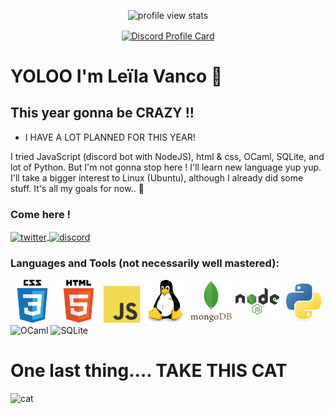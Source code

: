 <p align=center><img src="https://komarev.com/ghpvc/?username=LeilaVanco&amp;color=blue&amp;style=for-the-badge" alt="profile view stats">
  
<p align="center">
   <a href="https://github.com/Ezzud/github-readme-discord-card" target="blank">
     <img  align="center" 
           src="https://discord-readme-card.ezzud.fr/?userid=907264292431224842"
           alt="Discord Profile Card" />
    </a>
</p>

# YOLOO I'm Leïla Vanco 🤠
## This year gonna be CRAZY !!

- I HAVE A LOT PLANNED FOR THIS YEAR!

I tried JavaScript (discord bot with NodeJS), html & css, OCaml, SQLite, and lot of Python. But I'm not gonna stop here ! I'll learn new language yup yup.
I'll take a bigger interest to Linux (Ubuntu), although I already did some stuff.
It's all my goals for now.. 🤖

<h3 align="left">Come here !</h3>
<p align="left">
<a href="https://twitter.com/leilavanco" target="blank"><img align="center" src="https://cdn.worldvectorlogo.com/logos/twitter-logo-2.svg" alt="twitter" height="50" width="60"/> </a>
<a href="https://discord.gg/c45eYRYgmF" target="blank"><img align="center" src="https://www.svgrepo.com/show/353655/discord-icon.svg" alt="discord" height="50" width="60" /></a>
</p>

<h3 align="left">Languages and Tools (not necessarily well mastered):</h3>
<p align="left"> <img src="https://raw.githubusercontent.com/devicons/devicon/master/icons/css3/css3-original-wordmark.svg" alt="css3" width="70" height="70"/> <img src="https://raw.githubusercontent.com/devicons/devicon/master/icons/html5/html5-original-wordmark.svg" alt="html5" width="70" height="70"/> <img src="https://raw.githubusercontent.com/devicons/devicon/master/icons/javascript/javascript-original.svg" alt="JavaScript" width="60" height="60"/> <img src="https://raw.githubusercontent.com/devicons/devicon/master/icons/linux/linux-original.svg" alt="Linux" width="70" height="70"/> <img src="https://raw.githubusercontent.com/devicons/devicon/master/icons/mongodb/mongodb-original-wordmark.svg" alt="MongoDB" width="70" height="70"/> <img src="https://raw.githubusercontent.com/devicons/devicon/master/icons/nodejs/nodejs-original-wordmark.svg" alt="NodeJS" width="70" height="70"/> <img src="https://raw.githubusercontent.com/devicons/devicon/master/icons/python/python-original.svg" alt="python" width="70" height="70"/> <img src="https://www.svgrepo.com/show/373945/ocaml.svg" alt="OCaml" width="70" height="70"/> <img src="https://cdn.worldvectorlogo.com/logos/sqlite.svg" alt="SQLite" width="110" height="75"/></p>

# One last thing.... TAKE THIS CAT
<img src="https://pbs.twimg.com/media/Gctc6HYXYAA1xol?format=png&name=900x900" alt="cat" width="400" height="400"/>

<!--
**LeilaVanco/LeilaVanco** is a ✨ _special_ ✨ repository because its `README.md` (this file) appears on your GitHub profile.
-->
